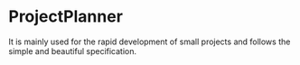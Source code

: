 # ProjectPlanner
It is mainly used for the rapid development of small projects and follows the simple and beautiful specification.
